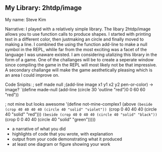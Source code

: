 ## My Library: 2htdp/image
My name: Steve Kim

Narrative: I played with a relatively simple library.  The libary 2htdp/image allows you to use function calls to produce shapes.  I started with printing text in a different color, then justmaking an circle and finally moved to making a line.  I combined the using the function add-line to make a null symbol in the REPL, whlile far from the most exciting was a facet of the language I was unaware existed.  I am considering utalizing this library in the form of a game.  One of the challanges will be to create a seperate window since compiling the game in the REPL will most likely not be  that impressive.  A secondary challange will make the game aesthetically pleasing which is an area I could improve on. 

Code Snipits: 
; self made null 
;(add-line image x1 y1 x2 y2 pen-or-color) → image?
`(define made-null (add-line (circle  30 'outline "red")0 0 60 60 "red"))

; not mine but looks awesome
'(define not-mine-complex1 (above
   `(beside (crop 40 40 40 40 (circle 40 "solid" "violet"))
           `(crop 0 40 40 40 (circle 40 "solid" "red")))
   `(beside (crop 40 0 40 40 (circle 40 "solid" "black"))
           `(crop 0 0 40 40 (circle 40 "solid" "green")))))
* a narrative of what you did
* highlights of code that you wrote, with explanation
* output from your code demonstrating what it produced
* at least one diagram or figure showing your work






